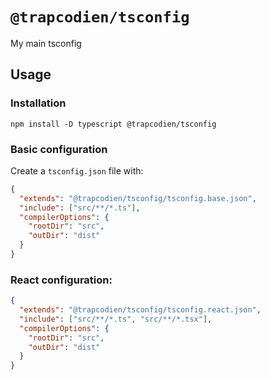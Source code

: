# `@trapcodien/tsconfig`

My main tsconfig

## Usage

### Installation

```shell
npm install -D typescript @trapcodien/tsconfig
```

### Basic configuration

Create a `tsconfig.json` file with:

```json
{
  "extends": "@trapcodien/tsconfig/tsconfig.base.json",
  "include": ["src/**/*.ts"],
  "compilerOptions": {
    "rootDir": "src",
    "outDir": "dist"
  }
}
```

### React configuration:

```json
{
  "extends": "@trapcodien/tsconfig/tsconfig.react.json",
  "include": ["src/**/*.ts", "src/**/*.tsx"],
  "compilerOptions": {
    "rootDir": "src",
    "outDir": "dist"
  }
}
```
